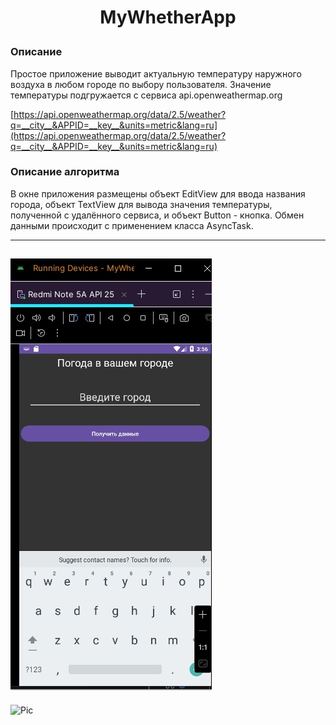 # <p align="center">MyWhetherApp  

  

### Описание
Простое приложение выводит актуальную температуру наружного воздуха
в любом городе по выбору пользователя. Значение температуры подгружается с сервиса 
api.openweathermap.org

[https://api.openweathermap.org/data/2.5/weather?q=__city__&APPID=__key__&units=metric&lang=ru](https://api.openweathermap.org/data/2.5/weather?q=__city__&APPID=__key__&units=metric&lang=ru)


### Описание алгоритма

В окне приложения размещены объект EditView для ввода названия города, объект TextView для вывода значения температуры, полученной с удалённого сервиса, и объект Button - кнопка.
Обмен данными происходит с применением класса AsyncTask.  

---

![Pic](/img/pic1.jpg "Стартовая")
-
![Pic](/img/pic2.jpg "После ввода \"Moscow\"")